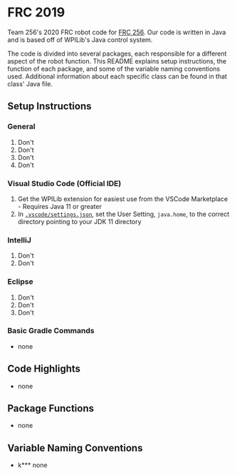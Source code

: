 # FRC 2019

Team 256's 2020 FRC robot code for [FRC 256](http://www.wgteam256.org). Our code is written in Java and is based off of WPILib's Java control system.

The code is divided into several packages, each responsible for a different aspect of the robot function. This README explains setup instructions, the function of each package, and some of the variable naming conventions used. Additional information about each specific class can be found in that class' Java file.

## Setup Instructions

### General
1. Don't
1. Don't
1. Don't
1. Don't

### Visual Studio Code (Official IDE)
1. Get the WPILib extension for easiest use from the VSCode Marketplace - Requires Java 11 or greater
1. In [`.vscode/settings.json`](.vscode/settings.json), set the User Setting, `java.home`, to the correct directory pointing to your JDK 11 directory

### IntelliJ
1. Don't
1. Don't

### Eclipse
1. Don't
1. Don't
1. Don't

### Basic Gradle Commands
* none

## Code Highlights
* none

## Package Functions
- none
## Variable Naming Conventions
- k*** none
